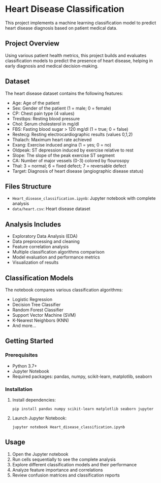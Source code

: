 # Heart Disease Classification

This project implements a machine learning classification model to predict heart disease diagnosis based on patient medical data.

## Project Overview

Using various patient health metrics, this project builds and evaluates classification models to predict the presence of heart disease, helping in early diagnosis and medical decision-making.

## Dataset

The heart disease dataset contains the following features:

- Age: Age of the patient
- Sex: Gender of the patient (1 = male; 0 = female)
- CP: Chest pain type (4 values)
- Trestbps: Resting blood pressure
- Chol: Serum cholesterol in mg/dl
- FBS: Fasting blood sugar > 120 mg/dl (1 = true; 0 = false)
- Restecg: Resting electrocardiographic results (values 0,1,2)
- Thalach: Maximum heart rate achieved
- Exang: Exercise induced angina (1 = yes; 0 = no)
- Oldpeak: ST depression induced by exercise relative to rest
- Slope: The slope of the peak exercise ST segment
- CA: Number of major vessels (0-3) colored by flourosopy
- Thal: 3 = normal; 6 = fixed defect; 7 = reversable defect
- Target: Diagnosis of heart disease (angiographic disease status)

## Files Structure

- `Heart_disease_classification.ipynb`: Jupyter notebook with complete analysis
- `data/heart.csv`: Heart disease dataset

## Analysis Includes

- Exploratory Data Analysis (EDA)
- Data preprocessing and cleaning
- Feature correlation analysis
- Multiple classification algorithms comparison
- Model evaluation and performance metrics
- Visualization of results

## Classification Models

The notebook compares various classification algorithms:
- Logistic Regression
- Decision Tree Classifier
- Random Forest Classifier
- Support Vector Machine (SVM)
- K-Nearest Neighbors (KNN)
- And more...

## Getting Started

### Prerequisites

- Python 3.7+
- Jupyter Notebook
- Required packages: pandas, numpy, scikit-learn, matplotlib, seaborn

### Installation

1. Install dependencies:
   ```
   pip install pandas numpy scikit-learn matplotlib seaborn jupyter
   ```

2. Launch Jupyter Notebook:
   ```
   jupyter notebook Heart_disease_classification.ipynb
   ```

## Usage

1. Open the Jupyter notebook
2. Run cells sequentially to see the complete analysis
3. Explore different classification models and their performance
4. Analyze feature importance and correlations
5. Review confusion matrices and classification reports
